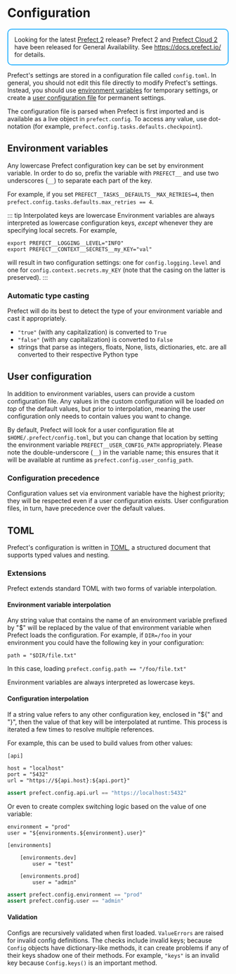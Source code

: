 # Configuration

<div style="border: 2px solid #27b1ff; border-radius: 10px; padding: 1em;">
Looking for the latest <a href="https://docs.prefect.io/">Prefect 2</a> release? Prefect 2 and <a href="https://app.prefect.cloud">Prefect Cloud 2</a> have been released for General Availability. See <a href="https://docs.prefect.io/">https://docs.prefect.io/</a> for details.
</div>

Prefect's settings are stored in a configuration file called `config.toml`. In general, you should not edit this file directly to modify Prefect's settings. Instead, you should use [environment variables](#environment-variables) for temporary settings, or create a [user configuration file](#user-configuration) for permanent settings.

The configuration file is parsed when Prefect is first imported and is available as a live object in `prefect.config`. To access any value, use dot-notation (for example, `prefect.config.tasks.defaults.checkpoint`).

## Environment variables

Any lowercase Prefect configuration key can be set by environment variable. In order to do so, prefix the variable with `PREFECT__` and use two underscores (`__`) to separate each part of the key.

For example, if you set `PREFECT__TASKS__DEFAULTS__MAX_RETRIES=4`, then `prefect.config.tasks.defaults.max_retries == 4`.

::: tip Interpolated keys are lowercase
Environment variables are always interpreted as lowercase configuration keys, _except_ whenever they are specifying local secrets. For example,

```
export PREFECT__LOGGING__LEVEL="INFO"
export PREFECT__CONTEXT__SECRETS__my_KEY="val"
```

will result in two configuration settings: one for `config.logging.level` and one for `config.context.secrets.my_KEY` (note that the casing on the latter is preserved).
:::

### Automatic type casting

Prefect will do its best to detect the type of your environment variable and cast it appropriately.

- `"true"` (with any capitalization) is converted to `True`
- `"false"` (with any capitalization) is converted to `False`
- strings that parse as integers, floats, None, lists, dictionaries, etc. are all converted to their
respective Python type

## User configuration

In addition to environment variables, users can provide a custom configuration file. Any values in the custom configuration will be loaded _on top_ of the default values, but prior to interpolation, meaning the user configuration only needs to contain values you want to change.

By default, Prefect will look for a user configuration file at `$HOME/.prefect/config.toml`, but you can change that location by setting the environment variable `PREFECT__USER_CONFIG_PATH` appropriately. Please note the double-underscore (`__`) in the variable name; this ensures that it will be available at runtime as `prefect.config.user_config_path`.

### Configuration precedence

Configuration values set via environment variable have the highest priority; they will be respected even if a user configuration exists. User configuration files, in turn, have precedence over the default values.

## TOML

Prefect's configuration is written in [TOML](https://github.com/toml-lang/toml), a structured document that supports typed values and nesting.

### Extensions

Prefect extends standard TOML with two forms of variable interpolation.

#### Environment variable interpolation

Any string value that contains the name of an environment variable prefixed by "\$" will be replaced by the value of that environment variable when Prefect loads the configuration. For example, if `DIR=/foo` in your environment you could have the following key in your configuration:

```
path = "$DIR/file.txt"
```

In this case, loading `prefect.config.path == "/foo/file.txt"`

Environment variables are always interpreted as lowercase keys.

#### Configuration interpolation

If a string value refers to any other configuration key, enclosed in "\${" and "}", then the value of that key will be interpolated at runtime. This process is iterated a few times to resolve multiple references.

For example, this can be used to build values from other values:

```
[api]

host = "localhost"
port = "5432"
url = "https://${api.host}:${api.port}"
```

```python
assert prefect.config.api.url == "https://localhost:5432"
```

Or even to create complex switching logic based on the value of one variable:

```
environment = "prod"
user = "${environments.${environment}.user}"

[environments]

    [environments.dev]
        user = "test"

    [environments.prod]
        user = "admin"
```

```python
assert prefect.config.environment == "prod"
assert prefect.config.user == "admin"
```

#### Validation

Configs are recursively validated when first loaded. `ValueErrors` are raised for invalid config definitions. The checks include invalid keys; because `Config` objects have dictionary-like methods, it can create problems if any of their keys shadow one of their methods. For example, `"keys"` is an invalid key because `Config.keys()` is an important method.

